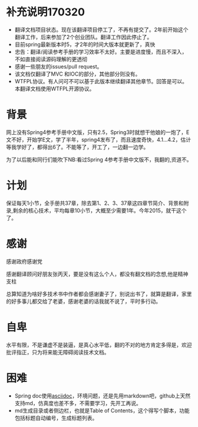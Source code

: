 # 补充说明170320
 * 翻译文档项目状态。现在该翻译项目停工了，不再有提交了。2年前开始这个翻译工作，后来参加了2个创业团队。翻译工作因此停止了。
 * 目前spring最新版本时5，才2年的时间大版本就更新了，真快
 * 忠告：翻译/阅读参考手册的学习效率不太好。主要是进度慢，而且不深入，不如直接阅读源码理解的更透彻
 * 感谢一些朋友的issues/pull request。
 * 该文档仅翻译了MVC 和IOC的部分，其他部分则没有。
 * WTFPL协议。有人问可不可以基于此版本继续翻译其他章节。回答是可以。本翻译文档使用WTFPL开源协议。
 
 
 
 
# 背景
网上没有Spring4参考手册中文版，只有2.5，Spring3时就想干他娘的一炮了，E文不好，开始学E文，学了半年，spring4发布了，而且速度奇快，4.1...4.2，估计等我学好了，都得出6了。不能等了，开工了，一边翻一边学。

为了以后能和同行们能吹下NB:看过Spring 4参考手册中文版不，我翻的,资道不。

# 计划
保证每天1小节，全手册共37章，除去第1、2、3、37章这四章节简介、背景和附录,剩余的核心技术，平均每章10小节，大概至少需要1年。今年2015，就干这个了。

# 感谢
感谢政府感谢党

感谢翻译顾问好朋友张丙天，要是没有这么个人，都没有翻文档的念想,他是精神支柱

总算知道为啥好多技术书中作者都会感谢妻子了，别说出书了，就算是翻译，家里的好多事儿都交给了老婆，感谢老婆的话我就不说了，平时多行动。

# 自卑
水平有限，不是谦虚不是装逼，是真心水平低，翻的不对的地方肯定多得是，欢迎批评指正，只为将来能无障碍阅读技术文档。

# 困难
* Spring doc使用[asciidoc](http://asciidoc.org/)，环境问题，还是先用markdown吧，github上天然支持md，仿真度也差不多，不需要学习，先开工再说。
* md生成目录或者侧边栏，也就是Table of Contents，这个得写个脚本，功能包括标题自动编号，生成标题列表。
